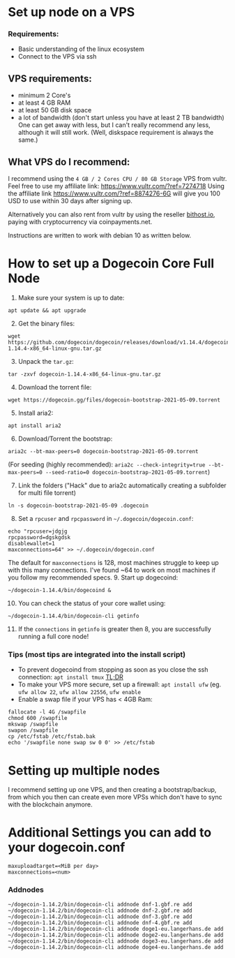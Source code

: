 # Set up node on a VPS

### Requirements:
* Basic understanding of the linux ecosystem
* Connect to the VPS via ssh

## VPS requirements:
* minimum 2 Core's
* at least 4 GB RAM
* at least 50 GB disk space
* a lot of bandwidth (don't start unless you have at least 2 TB bandwidth)
One can get away with less, but I can't really recommend any less, although it will still work. (Well, diskspace requirement is always the same.)

## What VPS do I recommend:
I recommend using the `4 GB / 2 Cores CPU / 80 GB Storage` VPS from vultr. Feel free to use my affiliate link: https://www.vultr.com/?ref=7274718
Using the affiliate link https://www.vultr.com/?ref=8874276-6G will give you 100 USD to use within 30 days after signing up.

Alternatively you can also rent from vultr by using the reseller [bithost.io](https://bithost.io), paying with cryptocurrency via coinpayments.net.

Instructions are written to work with debian 10 as written below.

# How to set up a Dogecoin Core Full Node
1. Make sure your system is up to date:
```
apt update && apt upgrade
```
2. Get the binary files: 
```
wget https://github.com/dogecoin/dogecoin/releases/download/v1.14.4/dogecoin-1.14.4-x86_64-linux-gnu.tar.gz
```
3. Unpack the `tar.gz`: 
```
tar -zxvf dogecoin-1.14.4-x86_64-linux-gnu.tar.gz
```
4. Download the torrent file:
```
wget https://dogecoin.gg/files/dogecoin-bootstrap-2021-05-09.torrent
```
5. Install aria2:
```
apt install aria2
```
6. Download/Torrent the bootstrap: 
```
aria2c --bt-max-peers=0 dogecoin-bootstrap-2021-05-09.torrent
```
(For seeding (highly recommended): `aria2c --check-integrity=true --bt-max-peers=0 --seed-ratio=0 dogecoin-bootstrap-2021-05-09.torrent`)

7. Link the folders ("Hack" due to aria2c automatically creating a subfolder for  multi file torrent)
```
ln -s dogecoin-bootstrap-2021-05-09 .dogecoin
```
8. Set a `rpcuser` and `rpcpassword` in `~/.dogecoin/dogecoin.conf`:
```
echo "rpcuser=jdgjg
rpcpassword=dgskgdsk
disablewallet=1
maxconnections=64" >> ~/.dogecoin/dogecoin.conf
```
The default for `maxconnections` is 128, most machines struggle to keep up with this many connections. I've found ~64 to work on most machines if you follow my recommended specs.
9. Start up dogecoind:
```
~/dogecoin-1.14.4/bin/dogecoind &
```
10. You can check the status of your core wallet using:
```
~/dogecoin-1.14.4/bin/dogecoin-cli getinfo
```
11. If the `connections` in `getinfo` is greater then 8, you are successfully running a full core node!

### Tips (most tips are integrated into the install script)
* To prevent dogecoind from stopping as soon as you close the ssh connection: `apt install tmux` [TL;DR](https://github.com/tldr-pages/tldr/blob/master/pages/common/tmux.md)
* To make your VPS more secure, set up a firewall: `apt install ufw` (eg. `ufw allow 22`, `ufw allow 22556`, `ufw enable`
* Enable a swap file if your VPS has < 4GB Ram:
```
fallocate -l 4G /swapfile
chmod 600 /swapfile
mkswap /swapfile
swapon /swapfile
cp /etc/fstab /etc/fstab.bak
echo '/swapfile none swap sw 0 0' >> /etc/fstab
```

# Setting up multiple nodes
I recommend setting up one VPS, and then creating a bootstrap/backup, from which you then can create even more VPSs which don't have to sync with the blockchain anymore.

# Additional Settings you can add to your dogecoin.conf
```
maxuploadtarget=<MiB per day>
maxconnections=<num>
```


### Addnodes
```
~/dogecoin-1.14.2/bin/dogecoin-cli addnode dnf-1.gbf.re add
~/dogecoin-1.14.2/bin/dogecoin-cli addnode dnf-2.gbf.re add
~/dogecoin-1.14.2/bin/dogecoin-cli addnode dnf-3.gbf.re add
~/dogecoin-1.14.2/bin/dogecoin-cli addnode dnf-4.gbf.re add
~/dogecoin-1.14.2/bin/dogecoin-cli addnode doge1-eu.langerhans.de add
~/dogecoin-1.14.2/bin/dogecoin-cli addnode doge2-eu.langerhans.de add
~/dogecoin-1.14.2/bin/dogecoin-cli addnode doge3-eu.langerhans.de add
~/dogecoin-1.14.2/bin/dogecoin-cli addnode doge4-eu.langerhans.de add
```
